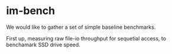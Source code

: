 # im-bench

We would like to gather a set of simple baseline benchmarks.

First up, measuring raw file-io throughput for sequetial access, to benchamark SSD drive speed.
